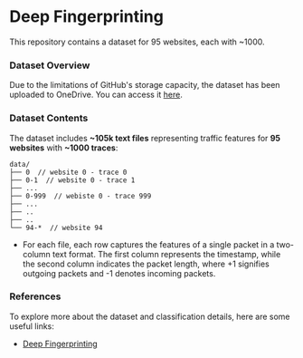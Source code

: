 # Deep Fingerprinting

This repository contains a dataset for 95 websites, each with ~1000.

### Dataset Overview

Due to the limitations of GitHub's storage capacity, the dataset has been uploaded to OneDrive. You can access it [here](https://waynestateprod-my.sharepoint.com/:f:/g/personal/hi8289_wayne_edu/EjdxG7raovZAhEYoxA-9nvAB7aFg4vV--q0LGl0OCRnUUQ?e=ltf0oW).

### Dataset Contents

The dataset includes **~105k text files** representing traffic features for **95 websites** with **~1000 traces**:

```
data/
├── 0  // website 0 - trace 0
├── 0-1  // website 0 - trace 1
├── ...
├── 0-999  // webiste 0 - trace 999
├── ...
├── ..
├── ..
└── 94-*  // website 94
```
* For each file, each row captures the features of a single packet in a two-column text format. The first column represents the timestamp, while the second column indicates the packet length, where +1 signifies outgoing packets and -1 denotes incoming packets.


### References

To explore more about the dataset and classification details, here are some useful links:
* [Deep Fingerprinting](https://dl.acm.org/doi/pdf/10.1145/3243734.3243768)




